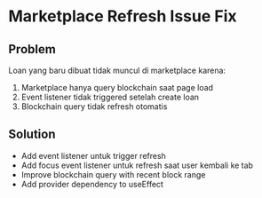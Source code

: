 # Marketplace Refresh Issue Fix

## Problem
Loan yang baru dibuat tidak muncul di marketplace karena:
1. Marketplace hanya query blockchain saat page load
2. Event listener tidak triggered setelah create loan
3. Blockchain query tidak refresh otomatis

## Solution
- Add event listener untuk trigger refresh
- Add focus event listener untuk refresh saat user kembali ke tab
- Improve blockchain query with recent block range
- Add provider dependency to useEffect

